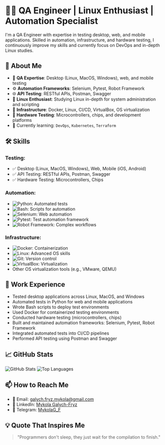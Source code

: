  # 👨‍💻 QA Engineer | Linux Enthusiast | Automation Specialist

  I'm a QA Engineer with expertise in testing desktop, web, and mobile applications. Skilled in automation, infrastructure, and hardware testing, I continuously improve my skills and currently focus on DevOps and in-depth Linux studies.

  ## 🌟 About Me
  - 🧪 **QA Expertise**: Desktop (Linux, MacOS, Windows), web, and mobile testing
  - ⚙️ **Automation Frameworks**: Selenium, Pytest, Robot Framework
  - 🌐 **API Testing**: RESTful APIs, Postman, Swagger
  - 🐧 **Linux Enthusiast**: Studying Linux in-depth for system administration and scripting
  - 🐳 **Infrastructure**: Docker, Linux, CI/CD, VirtualBox, OS virtualization
  - 🔌 **Hardware Testing**: Microcontrollers, chips, and development platforms
  - 🌱 Currently learning: `DevOps`, `Kubernetes`, `Terraform`

  ## 🛠️ Skills
  ### Testing:
  - ✅ Desktop (Linux, MacOS, Windows), Web, Mobile (iOS, Android)
  - ✅ API Testing: RESTful APIs, Postman, Swagger
  - ✅ Hardware Testing: Microcontrollers, Chips

  ### Automation:
  - ![Python](https://img.shields.io/badge/-Python-3776AB?style=flat&logo=python&logoColor=white): Automated tests
  - ![Bash](https://img.shields.io/badge/-Bash-4EAA25?style=flat&logo=gnu-bash&logoColor=white): Scripts for automation
  - ![Selenium](https://img.shields.io/badge/-Selenium-43B02A?style=flat&logo=selenium&logoColor=white): Web automation
  - ![Pytest](https://img.shields.io/badge/-Pytest-0A9EDC?style=flat&logo=pytest&logoColor=white): Test automation framework
  - ![Robot Framework](https://img.shields.io/badge/-Robot%20Framework-000000?style=flat&logo=robot-framework&logoColor=white): Complex workflows

  ### Infrastructure:
  - ![Docker](https://img.shields.io/badge/-Docker-2496ED?style=flat&logo=docker&logoColor=white): Containerization
  - ![Linux](https://img.shields.io/badge/-Linux-FCC624?style=flat&logo=linux&logoColor=black): Advanced OS skills
  - ![Git](https://img.shields.io/badge/-Git-F05032?style=flat&logo=git&logoColor=white): Version control
  - ![VirtualBox](https://img.shields.io/badge/-VirtualBox-183A61?style=flat&logo=virtualbox&logoColor=white): Virtualization
  - Other OS virtualization tools (e.g., VMware, QEMU)

  ## 📂 Work Experience
  - Tested desktop applications across Linux, MacOS, and Windows
  - Automated tests in Python for web and mobile applications
  - Wrote Bash scripts to deploy test environments
  - Used Docker for containerized testing environments
  - Conducted hardware testing (microcontrollers, chips)
  - Built and maintained automation frameworks: Selenium, Pytest, Robot Framework
  - Integrated automated tests into CI/CD pipelines
  - Performed API testing using Postman and Swagger

  ## 📈 GitHub Stats
  ![GitHub Stats](https://github-readme-stats.vercel.app/api?username=MykolaG-F&show_icons=true&theme=radical)
  ![Top Languages](https://github-readme-stats.vercel.app/api/top-langs/?username=MykolaG-F&layout=compact&theme=radical)

  ## 📫 How to Reach Me
  - 📧 Email: [galych.fryz.mykola@gmail.com](mailto:galych.fryz.mykola@gmail.com)
  - 💼 LinkedIn: [Mykola Galych-Fryz](https://www.linkedin.com/in/mykola-halych-fryz/)
  - 💬 Telegram: [MykolaG_F](https://t.me/MykolaG_F)

  ## 💡 Quote That Inspires Me
  > "Programmers don't sleep, they just wait for the compilation to finish."
